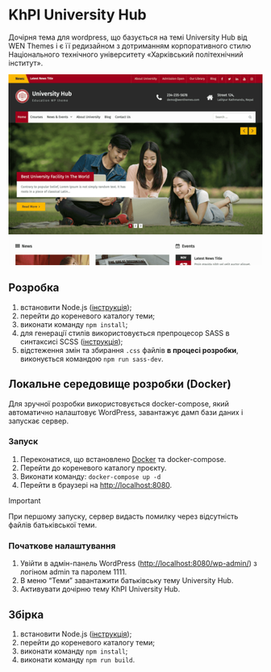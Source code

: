 # KhPI University Hub

Дочірня тема для wordpress, що базується на темі University Hub від WEN Themes і є її редизайном з дотриманням корпоративного стилю Національного технічного університету «Харківський політехнічний інститут».

![theme screenshot](./screenshot.png)

## Розробка

1. встановити Node.js ([інструкція](https://nodejs.org/en/download/prebuilt-installer));
2. перейти до кореневого каталогу теми;
3. виконати команду `npm install`;
4. для генерації стилів використовується препроцесор SASS в синтаксисі SCSS ([інструкція](https://sass-lang.com/));
5. відстеження змін та збирання `.css` файлів **в процесі розробки**, виконується командою `npm run sass-dev`.

## Локальне середовище розробки (Docker)

Для зручної розробки використовується docker-compose, який автоматично налаштовує WordPress, завантажує дамп бази даних і запускає сервер.

### Запуск

1. Переконатися, що встановлено [Docker](https://docs.docker.com/get-started/get-docker/) та docker-compose.
2. Перейти до кореневого каталогу проєкту.
3. Виконати команду: `docker-compose up -d`
4. Перейти в браузері на <http://localhost:8080>.

> [!important]
> При першому запуску, сервер видасть помилку через відсутність файлів батьківської теми.

### Початкове налаштування

1. Увійти в адмін-панель WordPress (<http://localhost:8080/wp-admin/>) з логіном admin та паролем 1111.
2. В меню “Теми” завантажити батьківську тему University Hub.
3. Активувати дочірню тему KhPI University Hub.

## Збірка

1. встановити Node.js ([інструкція](https://nodejs.org/en/download/prebuilt-installer));
2. перейти до кореневого каталогу теми;
3. виконати команду `npm install`;
4. виконати команду `npm run build`.
